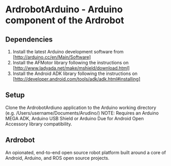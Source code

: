 ArdrobotArduino - Arduino component of the Ardrobot
===================================================

Dependencies
------------
1. Install the latest Arduino development software from [http://arduino.cc/en/Main/Software]
2. Install the AFMotor library following the instructions on [http://www.ladyada.net/make/mshield/download.html]
3. Install the Android ADK library following the instructions on [http://developer.android.com/tools/adk/adk.html#installing]


Setup
-----
Clone the ArdrobotArdiuno application to the Arduino working directory (e.g. /Users/username/Documents/Arudino/)
NOTE: Requires an Arduino MEGA ADK, Arduino USB Shield or Arduino Due for Android Open Accessory library compatibility.


Ardrobot
--------
An opionated, end-to-end open source robot platform built around a core of Android, Arduino, and ROS open source projects.

